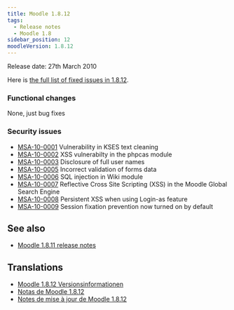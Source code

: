 ```yaml
---
title: Moodle 1.8.12
tags:
  - Release notes
  - Moodle 1.8
sidebar_position: 12
moodleVersion: 1.8.12
---
```

Release date: 27th March 2010

Here is [the full list of fixed issues in 1.8.12](http://tracker.moodle.org/browse/MDL/fixforversion/10401).

### Functional changes

None, just bug fixes

### Security issues

- [MSA-10-0001](http://moodle.org/mod/forum/discuss.php?d=147093) Vulnerability in KSES text cleaning
- [MSA-10-0002](http://moodle.org/mod/forum/discuss.php?d=147095) XSS vulnerabilty in the phpcas module
- [MSA-10-0003](http://moodle.org/mod/forum/discuss.php?d=147096) Disclosure of full user names
- [MSA-10-0005](http://moodle.org/mod/forum/discuss.php?d=147099) Incorrect validation of forms data
- [MSA-10-0006](http://moodle.org/mod/forum/discuss.php?d=147102) SQL injection in Wiki module
- [MSA-10-0007](http://moodle.org/mod/forum/discuss.php?d=147103) Reflective Cross Site Scripting (XSS) in the Moodle Global Search Engine
- [MSA-10-0008](http://moodle.org/mod/forum/discuss.php?d=147106) Persistent XSS when using Login-as feature
- [MSA-10-0009](http://moodle.org/mod/forum/discuss.php?d=147107) Session fixation prevention now turned on by default

## See also

- [Moodle 1.8.11 release notes](/general/releases/1.8/1.8.11)

## Translations

- [Moodle 1.8.12 Versionsinformationen](https://docs.moodle.org/de/Moodle_1.8.12_Versionsinformationen)
- [Notas de Moodle 1.8.12](https://docs.moodle.org/es/Notas_de_Moodle_1.8.12)
- [Notes de mise à jour de Moodle 1.8.12](https://docs.moodle.org/fr/Notes_de_mise_à_jour_de_Moodle_1.8.12)
